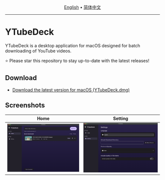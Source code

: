 <p align="center">
  <a href="README.md">English</a> •
  <a href="README.zh-CN.md">简体中文</a>
</p>

---
# YTubeDeck
 YTubeDeck is a desktop application for macOS designed for batch downloading of YouTube videos.

⭐ Please star this repository to stay up-to-date with the latest releases!

## Download
*   [Download the latest version for macOS (YTubeDeck.dmg)](./YTubeDeck.dmg)

## Screenshots
| Home | Setting |
|:---:|:---:|
| ![Home](./screenshot/home_en.png) | ![Setting](./screenshot/setting_en.png) |